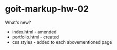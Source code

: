 # goit-markup-hw-02

What's new?
- index.html - amended
- portfolio.html - created
- css styles - added to each abovementioned page